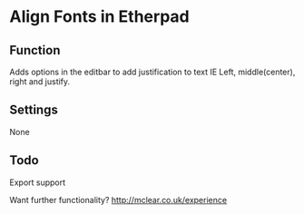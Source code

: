# Align Fonts in Etherpad

## Function
Adds options in the editbar to add justification to text IE Left, middle(center), right and justify.

## Settings
None

## Todo
Export support

Want further functionality?
http://mclear.co.uk/experience
